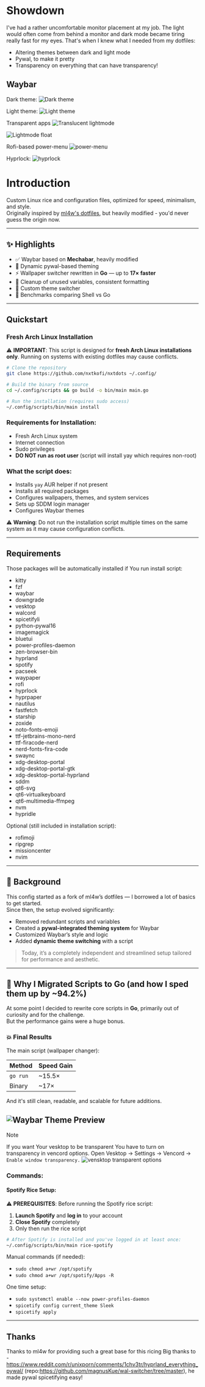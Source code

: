 # Showdown
I've had a rather uncomfortable monitor placement at my job. The light would
often come from behind a monitor and dark mode became tiring really fast for my
eyes.
That's when I knew what I needed from my dotfiles:
- Altering themes between dark and light mode
- Pywal, to make it pretty
- Transparency on everything that can have transparency!

## Waybar
Dark theme:
![Dark theme](.github/assets/readme-img/2025-09-28-at-23-25-33.avif)

Light theme:
![Light theme](.github/assets/readme-img/2025-09-28-at-23-26-25.avif)

Transparent apps
![Translucent lightmode](.github/assets/readme-img/2025-09-29-at-21-08-42.avif)

![Lightmode float](.github/assets/readme-img/2025-09-29-at-21-13-30.avif)

Rofi-based power-menu
![power-menu](.github//assets/readme-img/2025-09-29-at-21-19-19.avif)

Hyprlock:
![hyprlock](.github/assets/readme-img/2025-09-29-at-21-33-27.avif)

# Introduction
Custom Linux rice and configuration files, optimized for speed, minimalism, and style.  
Originally inspired by [ml4w's dotfiles](https://github.com/ml4w), but heavily modified - you'd never guess the origin now.

---

## ✨ Highlights

- ✅ Waybar based on **Mechabar**, heavily modified
- 🎨 Dynamic pywal-based theming
- ⚡ Wallpaper switcher rewritten in **Go** — up to **17× faster**
- 🧼 Cleanup of unused variables, consistent formatting
- 🔀 Custom theme switcher
- 🧪 Benchmarks comparing Shell vs Go

---

## Quickstart

### Fresh Arch Linux Installation

⚠️ **IMPORTANT**: This script is designed for **fresh Arch Linux installations only**. Running on systems with existing dotfiles may cause conflicts.

```sh
# Clone the repository
git clone https://github.com/nxtkofi/nxtdots ~/.config/

# Build the binary from source
cd ~/.config/scripts && go build -o bin/main main.go

# Run the installation (requires sudo access)
~/.config/scripts/bin/main install
```

### Requirements for Installation:
- Fresh Arch Linux system
- Internet connection
- Sudo privileges
- **DO NOT run as root user** (script will install yay which requires non-root)

### What the script does:
- Installs `yay` AUR helper if not present
- Installs all required packages
- Configures wallpapers, themes, and system services
- Sets up SDDM login manager
- Configures Waybar themes

⚠️ **Warning**: Do not run the installation script multiple times on the same system as it may cause configuration conflicts.

---

## Requirements

Those packages will be automatically installed if You run install script:
- kitty 
- fzf 
- waybar 
- downgrade 
- vesktop 
- walcord 
- spicetifyli
- python-pywal16 
- imagemagick 
- bluetui 
- power-profiles-daemon 
- zen-browser-bin 
- hyprland 
- spotify 
- pacseek 
- waypaper 
- rofi 
- hyprlock 
- hyprpaper 
- nautilus 
- fastfetch 
- starship 
- zoxide 
- noto-fonts-emoji
- ttf-jetbrains-mono-nerd 
- ttf-firacode-nerd 
- nerd-fonts-fira-code 
- swaync 
- xdg-desktop-portal 
- xdg-desktop-portal-gtk 
- xdg-desktop-portal-hyprland 
- sddm 
- qt6-svg 
- qt6-virtualkeyboard 
- qt6-multimedia-ffmpeg 
- nvm
- hypridle 

Optional (still included in installation script):
- rofimoji
- ripgrep 
- missioncenter 
- nvim
--- 

## 🧠 Background

This config started as a fork of ml4w’s dotfiles — I borrowed a lot of basics to get started.  
Since then, the setup evolved significantly:

- Removed redundant scripts and variables
- Created a **pywal-integrated theming system** for Waybar
- Customized Waybar’s style and logic
- Added **dynamic theme switching** with a script

> Today, it’s a completely independent and streamlined setup tailored for performance and aesthetic.

---

## 🚀 Why I Migrated Scripts to Go (and how I sped them up by ~94.2%)

At some point I decided to rewrite core scripts in **Go**, primarily out of curiosity and for the challenge.  
But the performance gains were a huge bonus.

### 💥 Final Results

The main script (wallpaper changer):

| Method     | Speed Gain |
|------------|------------|
| `go run`   | ~15.5×     |
| Binary     | ~17×       |

And it's still clean, readable, and scalable for future additions.

![Waybar Theme Preview](./.github/assets/readme-img/2025-09-20-at-01-40-18.avif)
---

>[!NOTE]
> If you want Your vesktop to be transparent You have to turn on transparency
> in vencord options. Open Vesktop -> Settings -> Vencord -> `Enable window transparency.`
![vensktop transparent options](.github/assets/readme-img/vesktop_window_transparency.png)

### Commands:

#### Spotify Rice Setup:

⚠️ **PREREQUISITES**: Before running the Spotify rice script:
1. **Launch Spotify** and **log in** to your account
2. **Close Spotify** completely
3. Only then run the rice script

```sh
# After Spotify is installed and you've logged in at least once:
~/.config/scripts/bin/main rice-spotify
```

Manual commands (if needed):
- `sudo chmod a+wr /opt/spotify`
- `sudo chmod a+wr /opt/spotify/Apps -R`

One time setup:
- `sudo systemctl enable --now power-profiles-daemon`
- `spicetify config current_theme Sleek`
- `spicetify apply`

---
## Thanks
Thanks to ml4w for providing such a great base for this ricing
Big thanks to - https://www.reddit.com/r/unixporn/comments/1chv3tr/hyprland_everything_pywal/ (repo:https://github.com/magnusKue/wal-switcher/tree/master), he made pywal spicetifying easy!

